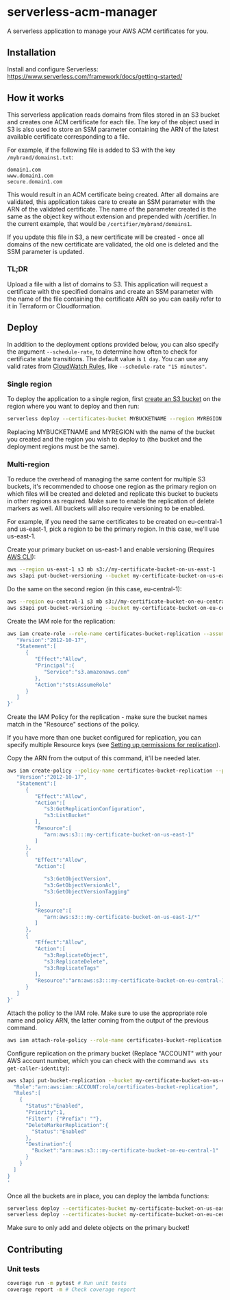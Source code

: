 # serverless-acm-manager

A serverless application to manage your AWS ACM certificates for you.

## Installation

Install and configure Serverless: https://www.serverless.com/framework/docs/getting-started/

## How it works
This serverless application reads domains from files stored in an S3 bucket and creates one ACM certificate for each file.
The key of the object used in S3 is also used to store an SSM parameter containing the ARN of the latest available certificate corresponding to a file.

For example, if the following file is added to S3 with the key `/mybrand/domains1.txt`:
```
domain1.com
www.domain1.com
secure.domain1.com
```

This would result in an ACM certificate being created. After all domains are validated, this application takes care to create an SSM parameter with the ARN of the validated certificate. The name of the parameter created is the same as the object key without extension and prepended with /certifier. In the current example, that would be `/certifier/mybrand/domains1`.

If you update this file in S3, a new certificate will be created - once all domains of the new certificate are validated, the old one is deleted and the SSM parameter is updated.

### TL;DR
Upload a file with a list of domains to S3. This application will request a certificate with the specified domains and create an SSM parameter with the name of the file containing the certificate ARN so you can easily refer to it in Terraform or Cloudformation.

## Deploy

In addition to the deployment options provided below, you can also specify the argument `--schedule-rate`, to determine how often to check for certificate state transitions.
The default value is `1 day`. You can use any valid rates from [CloudWatch Rules](https://docs.aws.amazon.com/AmazonCloudWatch/latest/events/ScheduledEvents.html#RateExpressions), like `--schedule-rate "15 minutes"`.

### Single region
To deploy the application to a single region, first [create an S3 bucket](https://docs.aws.amazon.com/AmazonS3/latest/gsg/CreatingABucket.html) on the region where you want to deploy and then run:
```bash
serverless deploy --certificates-bucket MYBUCKETNAME --region MYREGION
```
Replacing MYBUCKETNAME and MYREGION with the name of the bucket you created and the region you wish to deploy to (the bucket and the deployment regions must be the same).

### Multi-region
To reduce the overhead of managing the same content for multiple S3 buckets, it's recommended to choose one region as the primary region on which files will be created and deleted and replicate this bucket to buckets in other regions as required. Make sure to enable the replication of delete markers as well. All buckets will also require versioning to be enabled.

For example, if you need the same certificates to be created on eu-central-1 and us-east-1, pick a region to be the primary region. In this case, we'll use us-east-1.

Create your primary bucket on us-east-1 and enable versioning (Requires [AWS CLI](https://docs.aws.amazon.com/cli/latest/userguide/install-cliv2.html)):
```bash
aws --region us-east-1 s3 mb s3://my-certificate-bucket-on-us-east-1
aws s3api put-bucket-versioning --bucket my-certificate-bucket-on-us-east-1 --versioning-configuration Status=Enabled
```
Do the same on the second region (in this case, eu-central-1):
```bash
aws --region eu-central-1 s3 mb s3://my-certificate-bucket-on-eu-central-1
aws s3api put-bucket-versioning --bucket my-certificate-bucket-on-eu-central-1 --versioning-configuration Status=Enabled
```

Create the IAM role for the replication:
```bash
aws iam create-role --role-name certificates-bucket-replication --assume-role-policy-document '{
   "Version":"2012-10-17",
   "Statement":[
      {
         "Effect":"Allow",
         "Principal":{
            "Service":"s3.amazonaws.com"
         },
         "Action":"sts:AssumeRole"
      }
   ]
}'
```

Create the IAM Policy for the replication - make sure the bucket names match in the "Resource" sections of the policy.

If you have more than one bucket configured for replication, you can specify multiple Resource keys (see [Setting up permissions for replication](https://docs.aws.amazon.com/AmazonS3/latest/dev/setting-repl-config-perm-overview.html)).

Copy the ARN from the output of this command, it'll be needed later.
```bash
aws iam create-policy --policy-name certificates-bucket-replication --policy-document '{
   "Version":"2012-10-17",
   "Statement":[
      {
         "Effect":"Allow",
         "Action":[
            "s3:GetReplicationConfiguration",
            "s3:ListBucket"
         ],
         "Resource":[
            "arn:aws:s3:::my-certificate-bucket-on-us-east-1"
         ]
      },
      {
         "Effect":"Allow",
         "Action":[

            "s3:GetObjectVersion",
            "s3:GetObjectVersionAcl",
            "s3:GetObjectVersionTagging"

         ],
         "Resource":[
            "arn:aws:s3:::my-certificate-bucket-on-us-east-1/*"
         ]
      },
      {
         "Effect":"Allow",
         "Action":[
            "s3:ReplicateObject",
            "s3:ReplicateDelete",
            "s3:ReplicateTags"
         ],
         "Resource":"arn:aws:s3:::my-certificate-bucket-on-eu-central-1/*"
      }
   ]
}'
```

Attach the policy to the IAM role. Make sure to use the appropriate role name and policy ARN, the latter coming from the output of the previous command.
```bash
aws iam attach-role-policy --role-name certificates-bucket-replication --policy-arn POLICY_ARN
```

Configure replication on the primary bucket (Replace "ACCOUNT" with your AWS account number, which you can check with the command `aws sts get-caller-identity`):
```bash
aws s3api put-bucket-replication --bucket my-certificate-bucket-on-us-east-1 --replication-configuration '{
  "Role":"arn:aws:iam::ACCOUNT:role/certificates-bucket-replication",
  "Rules":[
    {
      "Status":"Enabled",
      "Priority":1,
      "Filter": {"Prefix": ""},
      "DeleteMarkerReplication":{
        "Status":"Enabled"
      },
      "Destination":{
        "Bucket":"arn:aws:s3:::my-certificate-bucket-on-eu-central-1"
      }
    }
  ]
}
'
```

Once all the buckets are in place, you can deploy the lambda functions:
```bash
serverless deploy --certificates-bucket my-certificate-bucket-on-us-east-1 --region my-certificate-bucket-on-us-east-1
serverless deploy --certificates-bucket my-certificate-bucket-on-eu-central-1 --region my-certificate-bucket-on-eu-central-1
```

Make sure to only add and delete objects on the primary bucket!

## Contributing

### Unit tests
```bash
coverage run -m pytest # Run unit tests
coverage report -m # Check coverage report
```
